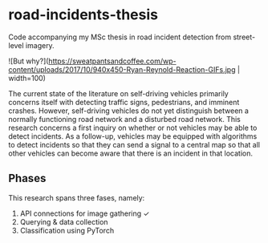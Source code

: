 # road-incidents-thesis
Code accompanying my MSc thesis  in road incident detection from street-level imagery.

![But why?](https://sweatpantsandcoffee.com/wp-content/uploads/2017/10/940x450-Ryan-Reynold-Reaction-GIFs.jpg | width=100)

The current state of the literature on self-driving vehicles primarily concerns itself with detecting traffic signs, pedestrians, and imminent crashes. However, self-driving vehicles do not yet distinguish between a normally functioning road network and a disturbed road network. This research concerns a first inquiry on whether or not vehicles may be able to detect incidents. As a follow-up, vehicles may be equipped with algorithms to detect incidents so that they can send a signal to a central map so that all other vehicles can become aware that there is an incident in that location.

## Phases
This research spans three fases, namely:
1. API connections for image gathering ✓
2. Querying & data collection
3. Classification using PyTorch
